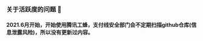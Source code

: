 ### 关于活跃度的问题 👋

#### 2021.6月开始，开始使用腾讯工蜂，支付线安全部门会不定期扫描github仓库(信息泄露风险)，所以没有更新过内容。

<!--
**stone-liu3432/stone-liu3432** is a ✨ _special_ ✨ repository because its `README.md` (this file) appears on your GitHub profile.

Here are some ideas to get you started:

- 🔭 I’m currently working on ...
- 🌱 I’m currently learning ...
- 👯 I’m looking to collaborate on ...
- 🤔 I’m looking for help with ...
- 💬 Ask me about ...
- 📫 How to reach me: ...
- 😄 Pronouns: ...
- ⚡ Fun fact: ...
-->
